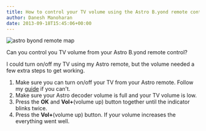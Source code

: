 ```yaml
---
title: How to control your TV volume using the Astro B.yond remote control
author: Danesh Manoharan
date: 2013-09-18T15:45:06+00:00
---
```

![astro byond remote map](/wp-content/uploads/2013/09/astro-byond-remote-map-450x567.png)

Can you control you TV volume from your Astro B.yond remote control?

I could turn on/off my TV using my Astro remote, but the volume needed a few extra steps to get working.

  1. Make sure you can turn on/off your TV from your Astro remote. Follow my [guide][2] if you can't.
  2. Make sure your Astro decoder volume is full and your TV volume is low.
  3. Press the **OK** and **Vol+**(volume up) button together until the indicator blinks twice.
  4. Press the **Vol+**(volume up) button. If your volume increases the everything went well.

 [1]: /wp-content/uploads/2013/09/astro-byond-remote-map.png
 [2]: /posts/control-tv-astro-b-yond-remote-control/
